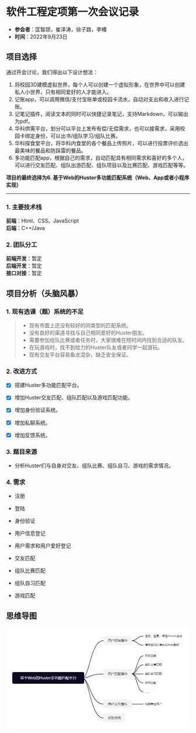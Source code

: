 # 软件工程定项第一次会议记录
- **参会者**：匡智颉，崔泽涛，徐子路，李椿
- **时间**：2022年9月23日
## 项目选择
通过开会讨论，我们得出以下设计想法：
1. 将校园3D建模虚拟世界，每个人可以创建一个虚拟形象，在世界中可以创建私人小世界，只有相同爱好的人才能进入。
2. 记账app，可以调用微信/支付宝账单或校园卡流水，自动对支出和收入进行记账。
3. 记笔记插件，阅读文本的同时可以快捷记录笔记，支持Markdown，可以输出为pdf。
4. 华科供需平台，划分可以平台上发布有偿/无偿需求，也可以接需求，采用校园卡绑定身份，可以出书/组队学习/组队比赛。
5. 华科探食堂平台，将华科内食堂的各个餐品上传照片，可以进行投票评价选出最美味的餐品和防踩雷的餐品。
6. 多功能匹配app，根据自己的需求，自动匹配具有相同需求和喜好的多个人，可以进行交友匹配、组队出游匹配、组队项目以及比赛匹配、游戏匹配等等。

**项目的最终选择为6. 基于Web的Huster多功能匹配系统（Web、App或者小程序实现）** 
****


### 1. 主要技术栈
**前端**：Html、CSS、JavaScript<br>
**后端**：C++/Java<br>

### 2. 团队分工
**前端开发**：暂定<br>
**后端开发**：暂定<br>
**接口对接**：暂定<br>

## 项目分析（头脑风暴）
### 1. 现有选课（题）系统的不足
>* 现有市面上还没有较好的同类型的匹配系统。
>* 没有良好的渠道寻找与自己相同爱好的Huster朋友。
>* 需要参加组队比赛或者任务时，大家很难在短时间内找到合适的队友。
>* 在玩游戏时，找不到给力的Huster队友或者同学一起游玩。
>* 现有交友平台容易鱼龙混杂，缺乏安全保证。

### 2. 改进方式
- [x] 搭建Huster多功能匹配平台。

- [x] 增加Huster交友匹配、组队匹配以及游戏匹配功能。

- [x] 增加身份验证系统。

- [x] 增加私聊系统。

- [x] 增加反馈系统。

### 3. 题目来源
* 分析Huster们与自身对交友、组队比赛、组队自习、游戏的需求情况。

### 4. 需求
* 注册

* 登陆

* 身份验证
  
* 用户信息登记
  
* 用户需求和用户爱好登记

* 交友匹配

* 组队比赛匹配

* 组队自习匹配

* 游戏匹配

## 思维导图
![mindmap](./images/基于Web的Huster多功能匹配平台.png)


